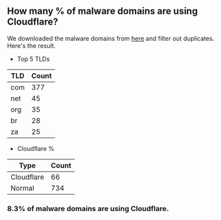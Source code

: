 ## How many % of malware domains are using Cloudflare?


We downloaded the malware domains from [here](https://urlhaus.abuse.ch) and filter out duplicates.
Here's the result.


[//]: # (start replacement)


- Top 5 TLDs

| TLD | Count |
| --- | --- |
| com | 377 |
| net | 45 |
| org | 35 |
| br | 28 |
| za | 25 |


- Cloudflare %

| Type | Count |
| --- | --- |
| Cloudflare | 66 |
| Normal | 734 |


### 8.3% of malware domains are using Cloudflare.